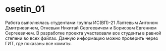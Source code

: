 # osetin_01
Работа выполнялась студентами группы ИС(ВП)-21 Лаптевым Антоном Дмитриевичем, Огневым Никитай Сергеевичем и Борисовм Евгением Сергеевичем.
В разработке проекта участвовали все студенты в равной степени во всех файлах. Данную информацию можно проверить через ГИТ, где показаны все комиты.
